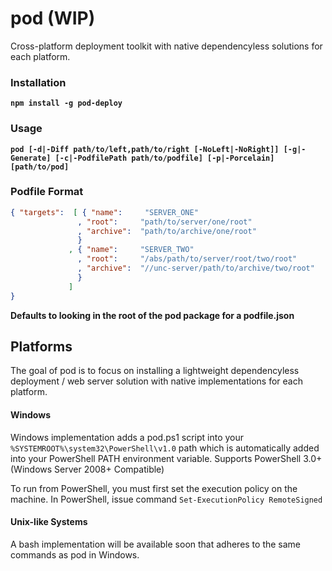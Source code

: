 # pod (WIP)
Cross-platform deployment toolkit with native dependencyless solutions for each platform.

### Installation
**`npm install -g pod-deploy`**

### Usage

**`pod [-d|-Diff path/to/left,path/to/right [-NoLeft|-NoRight]] [-g|-Generate] [-c|-PodfilePath path/to/podfile] [-p|-Porcelain] [path/to/pod]`**


### Podfile Format

```json
{ "targets":  [ { "name":     "SERVER_ONE"
               , "root":     "path/to/server/one/root"
               , "archive":  "path/to/archive/one/root"
               }
             , { "name":     "SERVER_TWO"
               , "root":     "/abs/path/to/server/root/two/root"
               , "archive":  "//unc-server/path/to/archive/two/root"
               }
             ]
}
```

**Defaults to looking in the root of the pod package for a podfile.json**

## Platforms
The goal of pod is to focus on installing a lightweight dependencyless deployment / web server solution with native implementations for each platform.

#### Windows
Windows implementation adds a pod.ps1 script into your `%SYSTEMROOT%\system32\PowerShell\v1.0` path which is automatically added into your PowerShell PATH environment variable. Supports PowerShell 3.0+ (Windows Server 2008+ Compatible)

To run from PowerShell, you must first set the execution policy on the machine.  In PowerShell, issue command `Set-ExecutionPolicy RemoteSigned`

#### Unix-like Systems
A bash implementation will be available soon that adheres to the same commands as pod in Windows.
